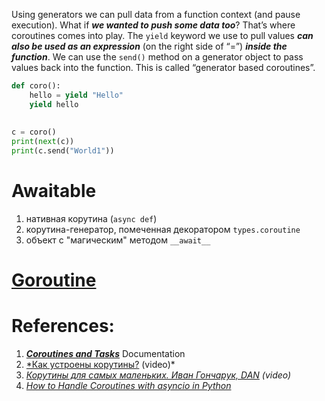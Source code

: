 Using generators we can pull data from a function context (and pause execution).
What if ***we wanted to push some data too***? That’s where coroutines comes into play. The `yield` keyword we use to pull values ***can also be used as an expression*** (on the right side of “=”) ***inside the function***. We can use the `send()` method on a generator object to pass values back into the function. This is called “generator based coroutines”.

```Python
def coro():  
    hello = yield "Hello"  
    yield hello  
  
  
c = coro()  
print(next(c))  
print(c.send("World1"))
```

# Awaitable

1. нативная корутина (`async def`)
2. корутина-генератор, помеченная декоратором `types.coroutine`
3. объект с "магическим" методом `__await__`

# [Goroutine](Goroutine.md)

# References:

1. _**[Coroutines and Tasks](https://docs.python.org/3/library/asyncio-task.html)**_ Documentation
2. [*Как устроены корутины?](https://www.youtube.com/watch?v=vhf5lU1suL0) (video)*
3. _[Корутины для самых маленьких. Иван Гончарук, DAN](https://www.youtube.com/watch?v=_obr60qv6rM) (video)_
4. [_How to Handle Coroutines with asyncio in Python_](https://www.marsja.se/how-to-handle-coroutines-with-asyncio-in-python/)